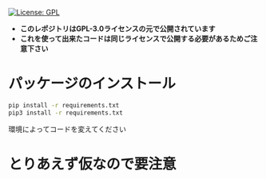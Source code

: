 [![License: GPL](https://img.shields.io/badge/License-GPL-yellow.svg)](https://opensource.org/licenses/GPL-3.0)
- **このレポジトリはGPL-3.0ライセンスの元で公開されています**
- **これを使って出来たコードは同じライセンスで公開する必要があるためご注意下さい**
# パッケージのインストール
```bash
pip install -r requirements.txt
pip3 install -r requirements.txt
```
環境によってコードを変えてください
# とりあえず仮なので要注意
